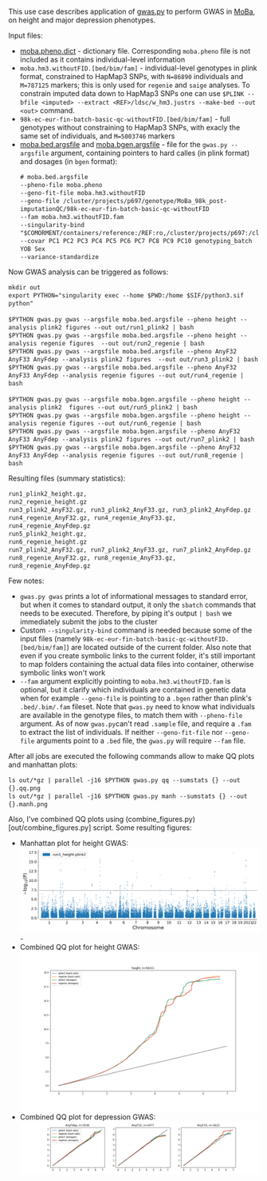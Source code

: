 This use case describes application of [gwas.py](../gwas/gwas.py) to perform GWAS in [MoBa](https://github.com/norment/moba), on height and major depression phenotypes.

Input files:
* [moba.pheno.dict](gwas_real/moba.pheno.dict) - dictionary file. Corresponding ``moba.pheno`` file is not included as it contains individual-level information
* ``moba.hm3.withoutFID.[bed/bim/fam]`` - individual-level genotypes in plink format, constrained to HapMap3 SNPs, with ``N=86890`` individuals and ``M=787125`` markers; this is only used for ``regenie`` and ``saige`` analyses. To constrain imputed data down to HapMap3 SNPs one can use ``$PLINK --bfile <imputed> --extract <REF>/ldsc/w_hm3.justrs --make-bed --out <out>`` command.
* ``98k-ec-eur-fin-batch-basic-qc-withoutFID.[bed/bim/fam]`` - full genotypes without constraining to HapMap3 SNPs, with exacly the same set of individuals, and ``M=5003746`` markers
* [moba.bed.argsfile](gwas_real/moba.bed.argsfile) and [moba.bgen.argsfile](gwas_real/moba.bgen.argsfile) - file for the ``gwas.py --argsfile`` argument, containing pointers to hard calles (in plink format) and dosages (in ``bgen`` format):    
  ```
  # moba.bed.argsfile
  --pheno-file moba.pheno
  --geno-fit-file moba.hm3.withoutFID
  --geno-file /cluster/projects/p697/genotype/MoBa_98k_post-imputationQC/98k-ec-eur-fin-batch-basic-qc-withoutFID
  --fam moba.hm3.withoutFID.fam
  --singularity-bind "$COMORMENT/containers/reference:/REF:ro,/cluster/projects/p697:/cluster/projects/p697"
  --covar PC1 PC2 PC3 PC4 PC5 PC6 PC7 PC8 PC9 PC10 genotyping_batch YOB Sex
  --variance-standardize
  ```

Now GWAS analysis  can be triggered as follows:
```
mkdir out
export PYTHON="singularity exec --home $PWD:/home $SIF/python3.sif python"

$PYTHON gwas.py gwas --argsfile moba.bed.argsfile --pheno height --analysis plink2 figures --out out/run1_plink2 | bash
$PYTHON gwas.py gwas --argsfile moba.bed.argsfile --pheno height --analysis regenie figures  --out out/run2_regenie | bash
$PYTHON gwas.py gwas --argsfile moba.bed.argsfile --pheno AnyF32 AnyF33 AnyFdep --analysis plink2 figures  --out out/run3_plink2 | bash
$PYTHON gwas.py gwas --argsfile moba.bed.argsfile --pheno AnyF32 AnyF33 AnyFdep --analysis regenie figures --out out/run4_regenie | bash

$PYTHON gwas.py gwas --argsfile moba.bgen.argsfile --pheno height --analysis plink2  figures --out out/run5_plink2 | bash
$PYTHON gwas.py gwas --argsfile moba.bgen.argsfile --pheno height --analysis regenie figures --out out/run6_regenie | bash
$PYTHON gwas.py gwas --argsfile moba.bgen.argsfile --pheno AnyF32 AnyF33 AnyFdep --analysis plink2 figures --out out/run7_plink2 | bash
$PYTHON gwas.py gwas --argsfile moba.bgen.argsfile --pheno AnyF32 AnyF33 AnyFdep --analysis regenie figures --out out/run8_regenie | bash
```

Resulting files (summary statistics):
```
run1_plink2_height.gz, 
run2_regenie_height.gz
run3_plink2_AnyF32.gz, run3_plink2_AnyF33.gz, run3_plink2_AnyFdep.gz
run4_regenie_AnyF32.gz, run4_regenie_AnyF33.gz, run4_regenie_AnyFdep.gz
run5_plink2_height.gz, 
run6_regenie_height.gz
run7_plink2_AnyF32.gz, run7_plink2_AnyF33.gz, run7_plink2_AnyFdep.gz
run8_regenie_AnyF32.gz, run8_regenie_AnyF33.gz, run8_regenie_AnyFdep.gz
```

Few notes:
* ``gwas.py gwas`` prints a lot of informational messages to standard error, but when it comes to standard output, it only the ``sbatch`` commands that needs to be executed. Therefore, by piping it's output ``| bash`` we immediately submit the jobs to the cluster
* Custom ``--singularity-bind`` command is needed because some of the input files (namely ``98k-ec-eur-fin-batch-basic-qc-withoutFID.[bed/bim/fam]``) are located outside of the current folder. Also note that even if you create symbolic links to the current folder, it's still important to map folders containing the actual data files into container, otherwise symbolic links won't work
* ``--fam`` argument explicitly pointing to ``moba.hm3.withoutFID.fam`` is optional, but it clarify which individuals are contained in genetic data when for example ``--geno-file`` is pointing to a ``.bgen`` rather than plink's ``.bed/.bim/.fam`` fileset. Note that ``gwas.py`` need to know what individuals are available in the genotype files, to match them with ``--pheno-file`` argument. As of now ``gwas.py``can't read ``.sample`` file, and require a ``.fam`` to extract the list of individuals. If neither ``--geno-fit-file`` nor ``--geno-file`` arguments point to a ``.bed`` file, the ``gwas.py`` will require ``--fam`` file.

After all jobs are executed the following commands allow to make QQ plots and manhattan plots:
```
ls out/*gz | parallel -j16 $PYTHON gwas.py qq --sumstats {} --out {}.qq.png
ls out/*gz | parallel -j16 $PYTHON gwas.py manh --sumstats {} --out {}.manh.png
```

Also, I've combined QQ plots using (combine_figures.py)[out/combine_figures.py] script.
Some resulting figures:

* Manhattan plot for height GWAS:
  ![run1_height.plink2.gz.manh.png](https://raw.githubusercontent.com/comorment/containers/main/usecases/gwas_real/run1_height.plink2.gz.manh.png) -  
* Combined QQ plot for height GWAS:
  ![height.qq.png](https://raw.githubusercontent.com/comorment/containers/main/usecases/gwas_real/height.qq.png)
* Combined QQ plot for depression GWAS:
  ![dep.qq.png](https://raw.githubusercontent.com/comorment/containers/main/usecases/gwas_real/dep.qq.png)
